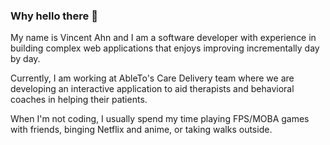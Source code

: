 ### Why hello there 👋

My name is Vincent Ahn and I am a software developer with experience in building complex web applications that enjoys improving incrementally day by day.

Currently, I am working at AbleTo's Care Delivery team where we are developing an interactive application to aid therapists and behavioral coaches in helping their patients.

When I'm not coding, I usually spend my time playing FPS/MOBA games with friends, binging Netflix and anime, or taking walks outside.

<!--
**vincentahn/vincentahn** is a ✨ _special_ ✨ repository because its `README.md` (this file) appears on your GitHub profile.

Here are some ideas to get you started:

- 🔭 I’m currently working on ...
- 🌱 I’m currently learning ...
- 👯 I’m looking to collaborate on ...
- 🤔 I’m looking for help with ...
- 💬 Ask me about ...
- 📫 How to reach me: ...
- 😄 Pronouns: ...
- ⚡ Fun fact: ...
-->
